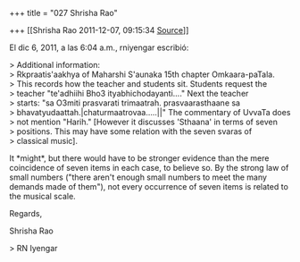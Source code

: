 +++
title = "027 Shrisha Rao"

+++
[[Shrisha Rao	2011-12-07, 09:15:34 [Source](https://groups.google.com/g/bvparishat/c/4Sf6qYT0uh4)]]



El dic 6, 2011, a las 6:04 a.m., rniyengar escribió:

\> Additional information:  
\> Rkpraatis'aakhya of Maharshi S'aunaka 15th chapter Omkaara-paTala.  
\> This records how the teacher and students sit. Students request the  
\> teacher "te'adhiihi Bho3 ityabhichodayanti...." Next the teacher  
\> starts: "sa O3miti prasvarati trimaatrah. prasvaarasthaane sa  
\> bhavatyudaattah.\|chaturmaatrovaa.....\|\|" The commentary of UvvaTa does  
\> not mention "Harih." \[However it discusses 'Sthaana' in terms of seven  
\> positions. This may have some relation with the seven svaras of  
\> classical music\].

It \*might\*, but there would have to be stronger evidence than the mere coincidence of seven items in each case, to believe so. By the strong law of small numbers ("there aren't enough small numbers to meet the many demands made of them"), not every occurrence of seven items is related to the musical scale.

Regards,

Shrisha Rao

\> RN Iyengar

